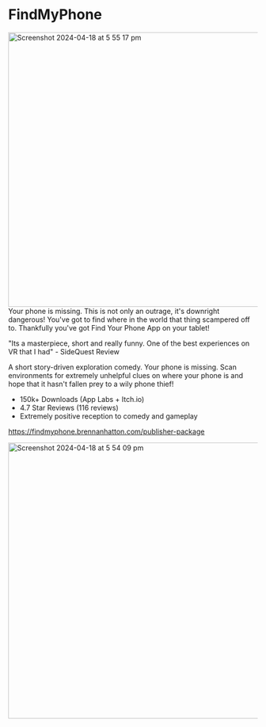 # FindMyPhone
<img width="554" alt="Screenshot 2024-04-18 at 5 55 17 pm" src="https://github.com/bh679/FindMyPhone/assets/2542558/658a5bd8-c02e-4359-9b52-601d872202b7">
Your phone is missing. This is not only an outrage, it's downright dangerous! You've got to find where in the world that thing scampered off to. Thankfully you've got Find Your Phone App on your tablet! 

"Its a masterpiece, short and really funny. One of the best experiences on VR that I had" - SideQuest Review

A short story-driven exploration comedy. Your phone is missing. Scan environments for extremely unhelpful clues on where your phone is and hope that it hasn't fallen prey to a wily phone thief!

 - 150k+ Downloads (App Labs + Itch.io)
 - 4.7 Star Reviews (116 reviews)
 - Extremely positive reception to comedy and gameplay

https://findmyphone.brennanhatton.com/publisher-package


[<img width="557" alt="Screenshot 2024-04-18 at 5 54 09 pm" src="https://github.com/bh679/FindMyPhone/assets/2542558/d3881cfc-2eb0-44c9-9db9-85966d20efcf">](https://www.youtube.com/watch?v=G9uVi2Y8z3M)

